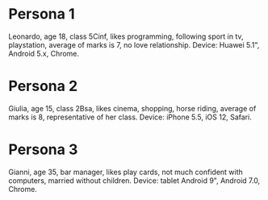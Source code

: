 # Persona 1
Leonardo, age 18, class 5Cinf, likes programming, following sport in tv, playstation, average of marks is 7, no love relationship. Device: Huawei 5.1", Android 5.x, Chrome.

# Persona 2
Giulia, age 15, class 2Bsa, likes cinema, shopping, horse riding, average of marks is 8, representative of her class. Device: iPhone 5.5, iOS 12, Safari.

# Persona 3
Gianni, age 35, bar manager, likes play cards, not much confident with computers, married without children. Device: tablet Android 9", Android 7.0, Chrome.


